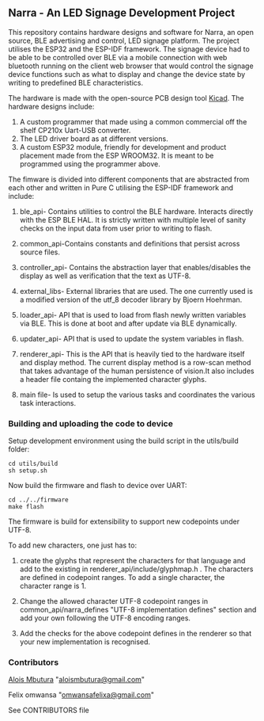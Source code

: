 
## Narra - An LED Signage Development Project

This repository contains hardware designs and software for Narra, an open source, BLE advertising and control, LED signage platform. The project utilises the ESP32 and the ESP-IDF framework. The signage device had to be able to be controlled over BLE via a mobile connection with web bluetooth running on the client web browser that would control the signage device functions such as what to display and change the device state by writing to predefined BLE characteristics.

The hardware is made with the open-source PCB design tool [Kicad](http://kicad-pcb.org/). The hardware designs include:

1. A custom programmer that made using a common commercial off the shelf CP210x Uart-USB converter.
2. The LED driver board as at different versions.
3. A custom ESP32 module, friendly for development and product placement made from the ESP WROOM32. It is meant to be programmed using the programmer above.


The fimware is divided into different components that are abstracted from each other and written in Pure C utilising the ESP-IDF framework and include:

1. ble_api- Contains utilities to control the BLE hardware. Interacts directly with the ESP BLE HAL. It is strictly written with multiple level of sanity checks on the input data from user prior to writing to flash.

2. common_api-Contains constants and definitions that persist across source files.

3. controller_api- Contains the abstraction layer that enables/disables the display as well as verification that the text as UTF-8.

4. external_libs- External libraries that are used. The one currently used is a modified version of the utf_8 decoder library by Bjoern Hoehrman.

5. loader_api- API that is used to load from flash newly written variables via BLE. This is done at boot and after update via BLE dynamically.

6. updater_api- API that is used to update the system variables in flash.

7. renderer_api- This is the API that is heavily tied to the hardware itself and display method. The current display method is a row-scan method that takes advantage of the human persistence of vision.It also includes a header file containg the implemented character glyphs.

7. main file- Is used to setup the various tasks and coordinates the various task interactions.

### Building and uploading the code to device

Setup development environment using the build script in the utils/build folder:

```shell
cd utils/build
sh setup.sh
```
Now build the firmware and flash to device over UART:
```shell
cd ../../firmware
make flash
``` 

The firmware is build for extensibility to support new codepoints under UTF-8. 

To add new characters, one just has to:

1. create the glyphs that represent the characters for that language and add to the existing in renderer_api/include/glyphmap.h . The characters are defined in codepoint ranges. To add a single character, the character range is 1.

2. Change the allowed character UTF-8 codepoint ranges in  common_api/narra_defines "UTF-8 implementation defines" section and add your own following the UTF-8 encoding ranges.

3. Add the checks for the above codepoint defines in the renderer so that your new implementation is recognised. 

### Contributors

[Alois Mbutura](https://alois.live/) "aloismbutura@gmail.com"

Felix omwansa "omwansafelixa@gmail.com"

See CONTRIBUTORS file